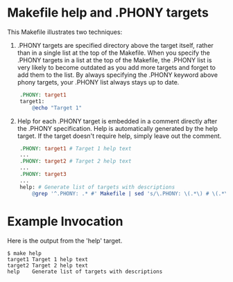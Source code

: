 # Makefile help and .PHONY targets

This Makefile illustrates two techniques:

1. .PHONY targets are specified directory above the target itself, rather than in a single list at the top of the Makefile. When you specify the .PHONY targets in a list at the top of the Makefile, the .PHONY list is very likely to become outdated as you add more targets and forget to add them to the list. By always specifying the .PHONY keyword above phony targets, your .PHONY list always stays up to date.

```Makefile
    .PHONY: target1
    target1:
        @echo "Target 1"
```

2. Help for each .PHONY target is embedded in a comment directly after the .PHONY specification. Help is automatically generated by the help target. If the target doesn't require help, simply leave out the comment.

```Makefile
    .PHONY: target1 # Target 1 help text
    ...
    .PHONY: target2 # Target 2 help text
    ...
    .PHONY: target3
    ...
    help: # Generate list of targets with descriptions
        @grep '^.PHONY: .* #' Makefile | sed 's/\.PHONY: \(.*\) # \(.*\)/\1 \2/'
```
# Example Invocation

Here is the output from the 'help' target.

    $ make help
    target1	Target 1 help text
    target2	Target 2 help text
    help	Generate list of targets with descriptions
